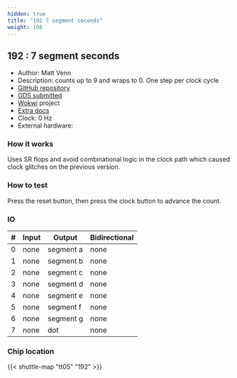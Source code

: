```yaml
---
hidden: true
title: "192 7 segment seconds"
weight: 108
---
```


## 192 : 7 segment seconds

* Author: Matt Venn
* Description: counts up to 9 and wraps to 0. One step per clock cycle
* [GitHub repository](https://github.com/mattvenn/tt05-seven-segment-seconds-wokwi)
* [GDS submitted](https://github.com/mattvenn/tt05-seven-segment-seconds-wokwi/actions/runs/6709552100)
* [Wokwi](https://wokwi.com/projects/380119282165535745) project
* [Extra docs]()
* Clock: 0 Hz
* External hardware: 



### How it works

Uses SR flops and avoid combinational logic in the clock path which caused clock glitches on the previous version.


### How to test

Press the reset button, then press the clock button to advance the count.


### IO

| # | Input        | Output       | Bidirectional      |
|---|--------------|--------------| -------------------|
| 0 | none  | segment a | none |
| 1 | none  | segment b | none |
| 2 | none  | segment c | none |
| 3 | none  | segment d | none |
| 4 | none  | segment e | none |
| 5 | none  | segment f | none |
| 6 | none  | segment g | none |
| 7 | none  | dot | none |

### Chip location

{{< shuttle-map "tt05" "192" >}}
